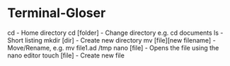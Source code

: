 # Terminal-Gloser

cd                        -    Home directory
cd [folder]               - 	  Change directory e.g. cd documents
ls                        -    Short listing
mkdir [dir]               -	  Create new directory
mv [file][new filename]   - 	Move/Rename, e.g. mv file1.ad /tmp
nano [file]	              -   Opens the file using the nano editor
touch [file]              -	  Create new file
